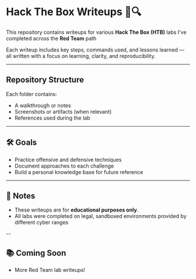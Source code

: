 # Hack The Box Writeups 🧠🔍

This repository contains writeups for various **Hack The Box (HTB)** labs I've completed across the **Red Team** path

Each writeup includes key steps, commands used, and lessons learned — all written with a focus on learning, clarity, and reproducibility.

---

## Repository Structure

Each folder contains:
- A walkthrough or notes
- Screenshots or artifacts (when relevant)
- References used during the lab

---

## 🛠️ Goals

- Practice offensive and defensive techniques
- Document approaches to each challenge
- Build a personal knowledge base for future reference

---

## 📌 Notes

- These writeups are for **educational purposes only**.
- All labs were completed on legal, sandboxed environments provided by different cyber ranges

-- 

## 📚 Coming Soon

- More Red Team lab writeups!
